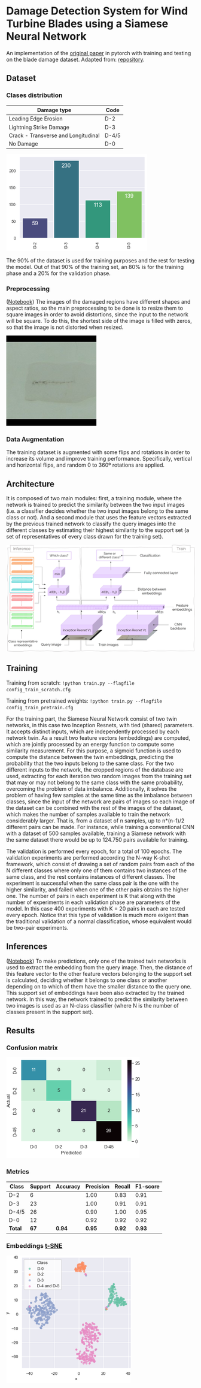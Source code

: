 # Damage Detection System for Wind Turbine Blades using a Siamese Neural Network

An implementation of the [original paper](https://www.cs.cmu.edu/~rsalakhu/papers/oneshot1.pdf) in pytorch with training and testing on the blade damage dataset. Adapted from: [repository](https://github.com/fangpin/siamese-pytorch).

## Dataset
### Clases distribution

| Damage type | Code |
| ----------- | ----------- |
| Leading Edge Erosion | D-2 |
| Lightning Strike Damage | D-3 |
| Crack - Transverse and Longitudinal | D-4/5 |
| No Damage | D-0 |

![alt text](https://github.com/alibarrio/dam-det-WTB/blob/main/images/dam_type_distr_simp.png)

The 90\% of the dataset is used for training purposes and the rest for testing the model. Out of that 90\% of the training set, an 80\% is for the training phase and a 20\% for the validation phase.

### Preprocessing
([Notebook](https://github.com/alibarrio/dam-det-WTB/blob/main/resize_bboxes.ipynb))
The images of the damaged regions have different shapes and aspect ratios, so the main preprocessing to be done is to resize them to square images in order to avoid distortions, since the input to the network will be square. To do this, the shortest side of the image is filled with zeros, so that the image is not distorted when resized.

![Example](https://github.com/alibarrio/dam-det-WTB/blob/main/images/d45_res.jpg)

### Data Augmentation
The training dataset is augmented with some flips and rotations in order to increase its volume and improve training performance. Specifically, vertical and horizontal flips, and random 0 to 360º rotations are applied.

## Architecture
It is composed of two main modules: first, a training module, where the network is trained to predict the similarity between the two input images (i.e. a classifier decides whether the two input images belong to the same class or not). And a second module that uses the feature vectors extracted by the previous trained network to classify the query images into the different classes by estimating their highest similarity to the support set (a set of representatives of every class drawn for the training set).

![alt text](https://github.com/alibarrio/dam-det-WTB/blob/main/images/diagrama_comp2.jpg)

## Training
Training from scratch:
`!python train.py --flagfile config_train_scratch.cfg`

Training from pretrained weights:
`!python train.py --flagfile config_train_pretrain.cfg`

For the training part, the Siamese Neural Network consist of two twin networks, in this case two Inception Resnets, with tied (shared) parameters. It accepts distinct inputs, which are independently processed by each network twin. As a result two feature vectors (embeddings) are computed, which are jointly processed by an energy function to compute some similarity measurement. For this purpose, a sigmoid function is used to compute the distance between the twin embeddings, predicting the probability that the two inputs belong to the same class. For the two different inputs to the network, the cropped regions of the database are used, extracting for each iteration two random images from the training set that may or may not belong to the same class with the same probability, overcoming the problem of data imbalance. Additionally, it solves the problem of having few samples at the same time as the imbalance between classes, since the input of the network are pairs of images so each image of the dataset can be combined with the rest of the images of the dataset, which makes the number of samples available to train the network considerably larger. That is, from a dataset of n samples, up to n*(n-1)/2 different pairs can be made. For instance, while training a conventional CNN with a dataset of 500 samples available, training a Siamese network with the same dataset there would be up to 124.750 pairs available for training.

The validation is performed every epoch, for a total of 100 epochs. The validation experiments are performed according the N-way K-shot framework, which consist of drawing a set of random pairs from each of the N different classes where only one of them contains two instances of the same class, and the rest contains instances of different classes. The experiment is successful when the same class pair is the one with the higher similarity, and failed when one of the other pairs obtains the higher one. The number of pairs in each experiment is K that along with the number of experiments in each validation phase are parameters of the model. In this case 400 experiments with K = 20 pairs in each are tested every epoch. Notice that this type of validation is much more exigent than the traditional validation of a normal classification, whose equivalent would be two-pair experiments.

## Inferences
([Notebook](https://github.com/alibarrio/dam-det-WTB/blob/main/inference.ipynb))
To make predictions, only one of the trained twin networks is used to extract the embedding from the query image. Then, the distance of this feature vector to the other feature vectors belonging to the support set is calculated, deciding whether it belongs to one class or another depending on to which of them have the smaller distance to the query one. This support set of embeddings have been also extracted by the trained network. In this way, the network trained to predict the similarity between two images is used as an N-class classifier (where N is the number of classes present in the support set).

## Results
### Confusion matrix

![Example](https://github.com/alibarrio/dam-det-WTB/blob/main/images/prop_conf_mat.png)

### Metrics
| Class | Support | Accuracy | Precision | Recall | F1-score |
| ----------- | ----------- | ----------- | ----------- | ----------- | ----------- |
| D-2 | 6 |  | 1.00 | 0.83 | 0.91 | 
| D-3 | 23 |  | 1.00 | 0.91 | 0.91 | 
| D-4/5 | 26 |  | 0.90 | 1.00 | 0.95 | 
| D-0 | 12 |  | 0.92 | 0.92 | 0.92 | 
| **Total** | **67** | **0.94** | **0.95** | **0.92** | **0.93** | 

### Embeddings [t-SNE](https://www.jmlr.org/papers/volume9/vandermaaten08a/vandermaaten08a.pdf)

![Example](https://github.com/alibarrio/dam-det-WTB/blob/main/images/prop_emb.png)







